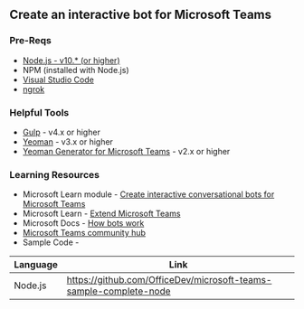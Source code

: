 ## Create an interactive bot for Microsoft Teams


### Pre-Reqs
* [Node.js - v10.* (or higher)]( https://nodejs.org/) 
* NPM (installed with Node.js)
* [Visual Studio Code](https://code.visualstudio.com/)
* [ngrok](https://ngrok.com/)  


### Helpful Tools
* [Gulp](https://gulpjs.com/) - v4.x or higher
* [Yeoman](https://yeoman.io/) - v3.x or higher
* [Yeoman Generator for Microsoft Teams](https://github.com/OfficeDev/generator-teams) - v2.x or higher

### Learning Resources
* Microsoft Learn module - [Create interactive conversational bots for Microsoft Teams](https://aka.ms/Learn/TeamsBots)
* Microsoft Learn - [Extend Microsoft Teams](https://docs.microsoft.com/learn/paths/m365-msteams-associate)
* Microsoft Docs - [How bots work](https://aka.ms/docs/how-bots-work)
* [Microsoft Teams community hub](https://aka.ms/MTC/MicrosoftTeams)
* Sample Code -


Language | Link
------------ | -------------
Node.js | https://github.com/OfficeDev/microsoft-teams-sample-complete-node 
